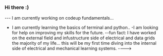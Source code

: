 ### Hi there :)


--- I am currently working on codeup fundamentals...
- I am currently learning the basics of terminal and python..
-I am looking for help on improving my skills for the future.
--fun fact: I have worked on the external field and infustructure side of electrical and data grids the majority of my life... this will be my first time diving into the internal side of electrical and mechanical learning systems.
---->

